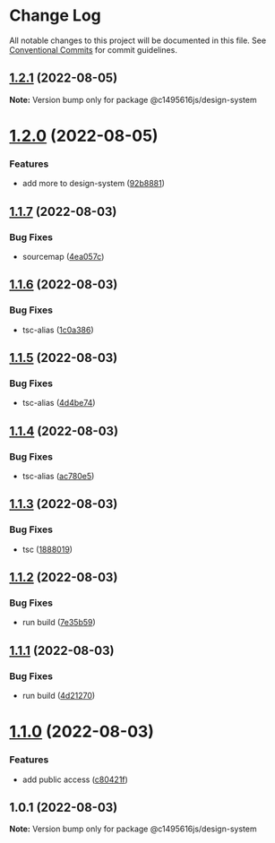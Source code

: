 # Change Log

All notable changes to this project will be documented in this file.
See [Conventional Commits](https://conventionalcommits.org) for commit guidelines.

## [1.2.1](https://github.com/c1495616js/jerry-fe-library/compare/@c1495616js/design-system@1.2.0...@c1495616js/design-system@1.2.1) (2022-08-05)

**Note:** Version bump only for package @c1495616js/design-system





# [1.2.0](https://github.com/c1495616js/jerry-fe-library/compare/@c1495616js/design-system@1.1.7...@c1495616js/design-system@1.2.0) (2022-08-05)


### Features

* add more to design-system ([92b8881](https://github.com/c1495616js/jerry-fe-library/commit/92b8881a31d382f6fe50bba71be673f8a9e08d4d))





## [1.1.7](https://github.com/c1495616js/jerry-fe-library/compare/@c1495616js/design-system@1.1.6...@c1495616js/design-system@1.1.7) (2022-08-03)


### Bug Fixes

* sourcemap ([4ea057c](https://github.com/c1495616js/jerry-fe-library/commit/4ea057ca68a59d22387039d863b67a2037964286))





## [1.1.6](https://github.com/c1495616js/jerry-fe-library/compare/@c1495616js/design-system@1.1.5...@c1495616js/design-system@1.1.6) (2022-08-03)


### Bug Fixes

* tsc-alias ([1c0a386](https://github.com/c1495616js/jerry-fe-library/commit/1c0a38677dbefa40d32684eaa26f86962184a7c2))





## [1.1.5](https://github.com/c1495616js/jerry-fe-library/compare/@c1495616js/design-system@1.1.4...@c1495616js/design-system@1.1.5) (2022-08-03)


### Bug Fixes

* tsc-alias ([4d4be74](https://github.com/c1495616js/jerry-fe-library/commit/4d4be7419cf3e8b032edd226b51a6aa3d2bc7e5c))





## [1.1.4](https://github.com/c1495616js/jerry-fe-library/compare/@c1495616js/design-system@1.1.3...@c1495616js/design-system@1.1.4) (2022-08-03)


### Bug Fixes

* tsc-alias ([ac780e5](https://github.com/c1495616js/jerry-fe-library/commit/ac780e58c28c7c8fa1ba2fb70293f54c17c0c042))





## [1.1.3](https://github.com/c1495616js/jerry-fe-library/compare/@c1495616js/design-system@1.1.2...@c1495616js/design-system@1.1.3) (2022-08-03)


### Bug Fixes

* tsc ([1888019](https://github.com/c1495616js/jerry-fe-library/commit/18880196b4fdf74761b407abfe25fd5b5f78f395))





## [1.1.2](https://github.com/c1495616js/jerry-fe-library/compare/@c1495616js/design-system@1.1.1...@c1495616js/design-system@1.1.2) (2022-08-03)


### Bug Fixes

* run build ([7e35b59](https://github.com/c1495616js/jerry-fe-library/commit/7e35b590a6de1f438df9a348577b434a7b790019))





## [1.1.1](https://github.com/c1495616js/jerry-fe-library/compare/@c1495616js/design-system@1.1.0...@c1495616js/design-system@1.1.1) (2022-08-03)


### Bug Fixes

* run build ([4d21270](https://github.com/c1495616js/jerry-fe-library/commit/4d2127001e34a569ac263b7d50a734f30144438d))





# [1.1.0](https://github.com/c1495616js/jerry-fe-library/compare/@c1495616js/design-system@1.0.1...@c1495616js/design-system@1.1.0) (2022-08-03)


### Features

* add public access ([c80421f](https://github.com/c1495616js/jerry-fe-library/commit/c80421f9278f6cc41e5c0b72d0e0a1855ac1196d))





## 1.0.1 (2022-08-03)

**Note:** Version bump only for package @c1495616js/design-system
